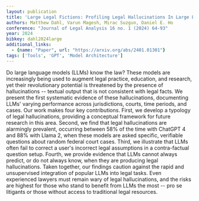 ```yaml
---
layout: publication
title: 'Large Legal Fictions: Profiling Legal Hallucinations In Large Language Models'
authors: Matthew Dahl, Varun Magesh, Mirac Suzgun, Daniel E. Ho
conference: "Journal of Legal Analysis 16 no. 1 (2024) 64-93"
year: 2024
bibkey: dahl2024large
additional_links:
  - {name: "Paper", url: "https://arxiv.org/abs/2401.01301"}
tags: ['Tools', 'GPT', 'Model Architecture']
---
```

Do large language models (LLMs) know the law? These models are increasingly
being used to augment legal practice, education, and research, yet their
revolutionary potential is threatened by the presence of hallucinations --
textual output that is not consistent with legal facts. We present the first
systematic evidence of these hallucinations, documenting LLMs' varying
performance across jurisdictions, courts, time periods, and cases. Our work
makes four key contributions. First, we develop a typology of legal
hallucinations, providing a conceptual framework for future research in this
area. Second, we find that legal hallucinations are alarmingly prevalent,
occurring between 58% of the time with ChatGPT 4 and 88% with Llama 2, when
these models are asked specific, verifiable questions about random federal
court cases. Third, we illustrate that LLMs often fail to correct a user's
incorrect legal assumptions in a contra-factual question setup. Fourth, we
provide evidence that LLMs cannot always predict, or do not always know, when
they are producing legal hallucinations. Taken together, our findings caution
against the rapid and unsupervised integration of popular LLMs into legal
tasks. Even experienced lawyers must remain wary of legal hallucinations, and
the risks are highest for those who stand to benefit from LLMs the most -- pro
se litigants or those without access to traditional legal resources.
